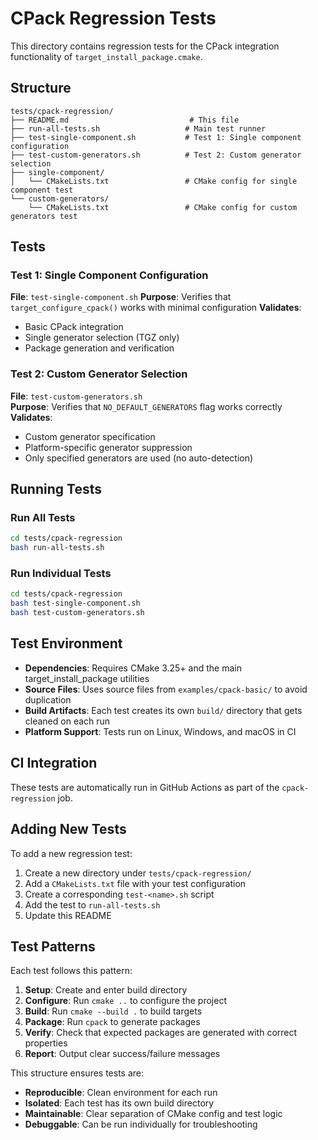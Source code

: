 # CPack Regression Tests

This directory contains regression tests for the CPack integration functionality of `target_install_package.cmake`.

## Structure

```
tests/cpack-regression/
├── README.md                           # This file
├── run-all-tests.sh                   # Main test runner
├── test-single-component.sh           # Test 1: Single component configuration
├── test-custom-generators.sh          # Test 2: Custom generator selection
├── single-component/
│   └── CMakeLists.txt                 # CMake config for single component test
└── custom-generators/
    └── CMakeLists.txt                 # CMake config for custom generators test
```

## Tests

### Test 1: Single Component Configuration
**File**: `test-single-component.sh`
**Purpose**: Verifies that `target_configure_cpack()` works with minimal configuration
**Validates**:
- Basic CPack integration
- Single generator selection (TGZ only)
- Package generation and verification

### Test 2: Custom Generator Selection
**File**: `test-custom-generators.sh`  
**Purpose**: Verifies that `NO_DEFAULT_GENERATORS` flag works correctly
**Validates**:
- Custom generator specification
- Platform-specific generator suppression
- Only specified generators are used (no auto-detection)

## Running Tests

### Run All Tests
```bash
cd tests/cpack-regression
bash run-all-tests.sh
```

### Run Individual Tests
```bash
cd tests/cpack-regression
bash test-single-component.sh
bash test-custom-generators.sh
```

## Test Environment

- **Dependencies**: Requires CMake 3.25+ and the main target_install_package utilities
- **Source Files**: Uses source files from `examples/cpack-basic/` to avoid duplication
- **Build Artifacts**: Each test creates its own `build/` directory that gets cleaned on each run
- **Platform Support**: Tests run on Linux, Windows, and macOS in CI

## CI Integration

These tests are automatically run in GitHub Actions as part of the `cpack-regression` job.

## Adding New Tests

To add a new regression test:

1. Create a new directory under `tests/cpack-regression/`
2. Add a `CMakeLists.txt` file with your test configuration
3. Create a corresponding `test-<name>.sh` script
4. Add the test to `run-all-tests.sh`
5. Update this README

## Test Patterns

Each test follows this pattern:
1. **Setup**: Create and enter build directory
2. **Configure**: Run `cmake ..` to configure the project
3. **Build**: Run `cmake --build .` to build targets
4. **Package**: Run `cpack` to generate packages
5. **Verify**: Check that expected packages are generated with correct properties
6. **Report**: Output clear success/failure messages

This structure ensures tests are:
- **Reproducible**: Clean environment for each run
- **Isolated**: Each test has its own build directory
- **Maintainable**: Clear separation of CMake config and test logic
- **Debuggable**: Can be run individually for troubleshooting